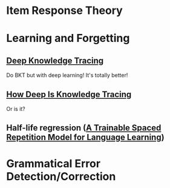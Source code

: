 # Item Response Theory

# Learning and Forgetting

## [Deep Knowledge Tracing](https://stanford.edu/~cpiech/bio/papers/deepKnowledgeTracing.pdf)

Do BKT but with deep learning! It's totally better!

## [How Deep Is Knowledge Tracing](https://arxiv.org/pdf/1604.02416.pdf)

Or is it?

## Half-life regression ([A Trainable Spaced Repetition Model for Language Learning](http://www.aclweb.org/anthology/P16-1174))


# Grammatical Error Detection/Correction
